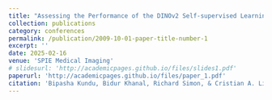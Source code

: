 ```yaml
---
title: "Assessing the Performance of the DINOv2 Self-supervised Learning Vision Transformer Model for the Segmentation of the Left Atrium from MRI Images"
collection: publications
category: conferences
permalink: /publication/2009-10-01-paper-title-number-1
excerpt: ''
date: 2025-02-16
venue: 'SPIE Medical Imaging'
# slidesurl: 'http://academicpages.github.io/files/slides1.pdf'
paperurl: 'http://academicpages.github.io/files/paper_1.pdf'
citation: 'Bipasha Kundu, Bidur Khanal, Richard Simon, & Cristian A. Linte. &quot;Assessing the Performance of the DINOv2 Self-supervised Learning Vision Transformer Model for the Segmentation of the Left Atrium from MRI Images.&quot; <i>SPIE Medical Imaging'
---
```


